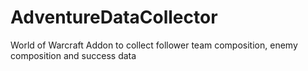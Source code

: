 # AdventureDataCollector
World of Warcraft Addon to collect follower team composition, enemy composition and success data
